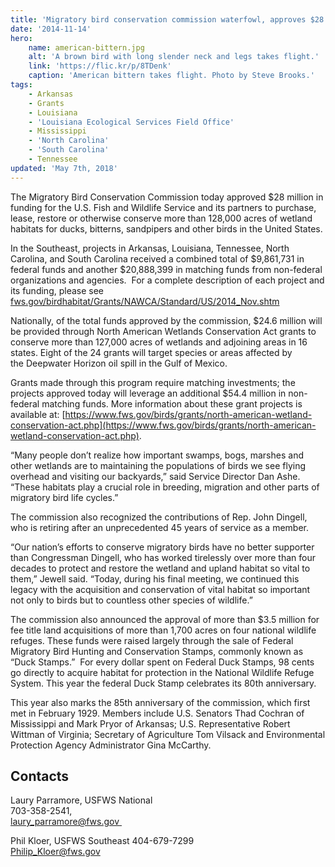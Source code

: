 ```yaml
---
title: 'Migratory bird conservation commission waterfowl, approves $28 million to conserve shorebirds and other species in 16 states'
date: '2014-11-14'
hero:
    name: american-bittern.jpg
    alt: 'A brown bird with long slender neck and legs takes flight.'
    link: 'https://flic.kr/p/8TDenk'
    caption: 'American bittern takes flight. Photo by Steve Brooks.'
tags:
    - Arkansas
    - Grants
    - Louisiana
    - 'Louisiana Ecological Services Field Office'
    - Mississippi
    - 'North Carolina'
    - 'South Carolina'
    - Tennessee
updated: 'May 7th, 2018'
---
```


The Migratory Bird Conservation Commission today approved $28 million in funding for the U.S. Fish and Wildlife Service and its partners to purchase, lease, restore or otherwise conserve more than 128,000 acres of wetland habitats for ducks, bitterns, sandpipers and other birds in the United States.

In the Southeast, projects in Arkansas, Louisiana, Tennessee, North Carolina, and South Carolina received a combined total of $9,861,731 in federal funds and another $20,888,399 in matching funds from non-federal organizations and agencies.  For a complete description of each project and its funding, please see [fws.gov/birdhabitat/Grants/NAWCA/Standard/US/2014_Nov.shtm](http://www.fws.gov/birdhabitat/Grants/NAWCA/Standard/US/2014_Nov.shtm)

Nationally, of the total funds approved by the commission, $24.6 million will be provided through North American Wetlands Conservation Act grants to conserve more than 127,000 acres of wetlands and adjoining areas in 16 states. Eight of the 24 grants will target species or areas affected by the Deepwater Horizon oil spill in the Gulf of Mexico.

Grants made through this program require matching investments; the projects approved today will leverage an additional $54.4 million in non-federal matching funds. More information about these grant projects is available at: [https://www.fws.gov/birds/grants/north-american-wetland-conservation-act.php](https://www.fws.gov/birds/grants/north-american-wetland-conservation-act.php).

“Many people don’t realize how important swamps, bogs, marshes and other wetlands are to maintaining the populations of birds we see flying overhead and visiting our backyards,” said Service Director Dan Ashe. “These habitats play a crucial role in breeding, migration and other parts of migratory bird life cycles.”

The commission also recognized the contributions of Rep. John Dingell, who is retiring after an unprecedented 45 years of service as a member.

“Our nation’s efforts to conserve migratory birds have no better supporter than Congressman Dingell, who has worked tirelessly over more than four decades to protect and restore the wetland and upland habitat so vital to them,” Jewell said. “Today, during his final meeting, we continued this legacy with the acquisition and conservation of vital habitat so important not only to birds but to countless other species of wildlife.”

The commission also announced the approval of more than $3.5 million for fee title land acquisitions of more than 1,700 acres on four national wildlife refuges. These funds were raised largely through the sale of Federal Migratory Bird Hunting and Conservation Stamps, commonly known as “Duck Stamps.”  For every dollar spent on Federal Duck Stamps, 98 cents go directly to acquire habitat for protection in the National Wildlife Refuge System. This year the federal Duck Stamp celebrates its 80th anniversary.

This year also marks the 85th anniversary of the commission, which first met in February 1929. Members include U.S. Senators Thad Cochran of Mississippi and Mark Pryor of Arkansas; U.S. Representative Robert Wittman of Virginia; Secretary of Agriculture Tom Vilsack and Environmental Protection Agency Administrator Gina McCarthy.

## Contacts

Laury Parramore, USFWS National  
703-358-2541,  
[laury_parramore@fws.gov ](mailto:laury_parramore@fws.gov)

Phil Kloer, USFWS Southeast
404-679-7299  
[Philip_Kloer@fws.gov](mailto:Philip_Kloer@fws.gov)

